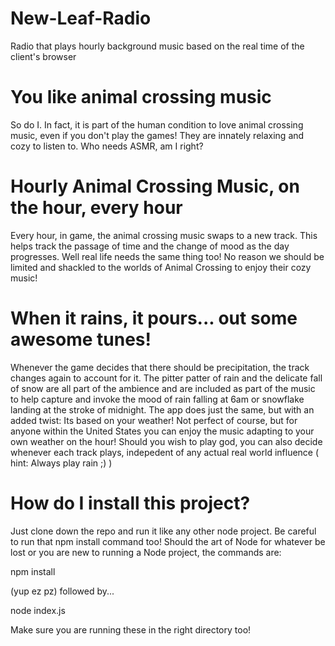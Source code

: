 # New-Leaf-Radio
Radio that plays hourly background music based on the real time of the client's browser

# You like animal crossing music
So do I. In fact, it is part of the human condition to love animal crossing music, even if you don't play the games! They are innately relaxing and cozy to listen to. Who needs ASMR, am I right?

# Hourly Animal Crossing Music, on the hour, every hour
Every hour, in game, the animal crossing music swaps to a new track. This helps track the passage of time and the change of mood as the day progresses. Well real life needs the same thing too! No reason we should be limited and shackled to the worlds of Animal Crossing to enjoy their cozy music!

# When it rains, it pours... out some awesome tunes!
Whenever the game decides that there should be precipitation, the track changes again to account for it. The pitter patter of rain and the delicate fall of snow are all part of the ambience and are included as part of the music to help capture and invoke the mood of rain falling at 6am or snowflake landing at the stroke of midnight. The app does just the same, but with an added twist: Its based on your weather! Not perfect of course, but for anyone within the United States you can enjoy the music adapting to your own weather on the hour! Should you wish to play god, you can also decide whenever each track plays, indepedent of any actual real world influence ( hint: Always play rain ;) )

# How do I install this project?
Just clone down the repo and run it like any other node project. Be careful to run that npm install command too! Should the art of Node for whatever be lost or you are new to running a Node project, the commands are:

npm install

(yup ez pz)
followed by...

node index.js

Make sure you are running these in the right directory too!

